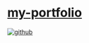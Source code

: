 # [my-portfolio](https://mkgreen.github.io/milogreen.github.io/)

<!--[view more of my work here](put url here) -->
 


<a href="https://github.com/mkgreen" target="_blank">
<img src=https://img.shields.io/badge/github-%2324292e.svg?&style=for-the-badge&logo=github&logoColor=white alt=github style="margin-bottom: 5px;" />
</a>  
   
